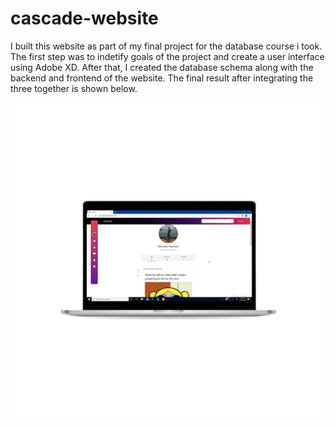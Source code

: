 # cascade-website

I built this website as part of my final project for the database course i took. The first step was to indetify goals of the project and create a user interface using Adobe XD. After that, I created the database schema along with the backend and frontend of the website. The final result after integrating the three together is shown below.
<p align="center"><img src="https://github.com/ahmed-dys99/cascade-website/blob/main/demo2.gif" width="700" /></p>
